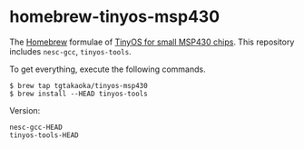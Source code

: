homebrew-tinyos-msp430
======================

The [Homebrew][] formulae of [TinyOS for small MSP430 chips][].  This
repository includes `nesc-gcc`, `tinyos-tools`.

To get everything, execute the following commands.

    $ brew tap tgtakaoka/tinyos-msp430
    $ brew install --HEAD tinyos-tools

Version:

    nesc-gcc-HEAD
    tinyos-tools-HEAD

[Homebrew]: https://brew.sh/
[TinyOS for small MSP430 chips]: https://github.com/tgtakaoka/tinyos-msp430
